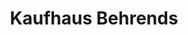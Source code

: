 ---
title: "Kaufhaus Behrends"
url: /wiesmoor/kaufhaus-behrends-hauptstrasse/
shop: Einkaufszentrum
---